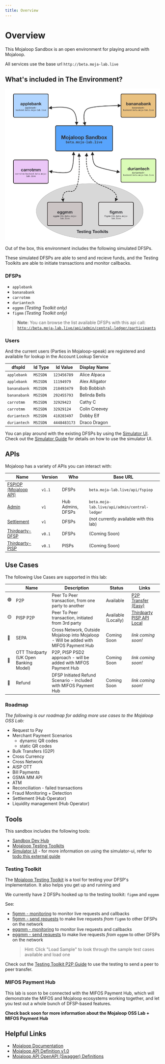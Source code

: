 ```yaml
---
title: Overview
---
```



# Overview

This Mojaloop Sandbox is an open environment for playing around with Mojaloop.

All services use the base url `http://beta.moja-lab.live`


## What's included in The Environment?

![Lab Overview](./sandbox-overview.png)

Out of the box, this environment includes the following simulated DFSPs.

These simulated DFSPs are able to send and recieve funds, and the Testing Toolkits are able to initiate transactions and monitor callbacks.
### DFSPs
- `applebank` 
- `bananabank`
- `carrotmm`
- `duriantech`
- `eggmm` *(Testing Toolkit only)*
- `figmm` *(Testing Toolkit only)*


> **Note**:
> You can browse the list available DFSPs with this api call:
> [`http://beta.moja-lab.live/api/admin/central-ledger/participants`](http://beta.moja-lab.live/api/admin/central-ledger/participants)


### Users
And the current users (Parties in Mojaloop-speak) are registered and available for lookup in the Account Lookup Service

| dfspId | Id Type | Id Value | Display Name |
| --- | --- | --- | --- |
| `applebank`  | `MSISDN` | `123456789`   | Alice Alpaca |
| `applebank`  | `MSISDN` | `11194979`    | Alex Alligator |
| `bananabank` | `MSISDN` | `218493479`   | Bob Bobbish |
| `bananabank` | `MSISDN` | `292455793`   | Belinda Bells |
| `carrotmm`   | `MSISDN` | `32929423`    | Cathy C |
| `carrotmm`   | `MSISDN` | `32929124`    | Colin Creevey |
| `duriantech` | `MSISDN` | `410283497`   | Dobby Elf    |
| `duriantech` | `MSISDN` | `4448483173`  | Draco Dragon |

You can play around with the existing DFSPs by using the [Simulator UI](http://simulator-ui.beta.moja-lab.live). Check out the [Simulator Guide](/3-guides/3_simulators/) for details on how to use the simulator UI.


## APIs

Mojaloop has a variety of APIs you can interact with:

| Name | Version | Who | Base URL |
| --- | --- | --- | --- |
| [FSPIOP (Mojaloop API)](/2-apis/fspiop)     | `v1.1` | DFSPs             | `beta.moja-lab.live/api/fspiop` |
| [Admin](2-apis/admin)                       | `v1`   | Hub Admins, DFSPs | `beta.moja-lab.live/api/admin/central-ledger` |
| [Settlement](2-apis/settlement.html)        | `v1`   | DFSPs             | (not currently available with this lab) |
| [Thirdparty-DFSP](/2-apis/thirdparty-dfsp)  | `v0.1` | DFSPs             | (Coming Soon) |
| [Thirdparty-PISP](/2-apis/thirdparty-pisp)  | `v0.1` | PISPs             | (Coming Soon) | 

## Use Cases 

The following Use Cases are supported in this lab:

|    | Name | Description | Status | Links |
|--- | ---- | ---- | ---- | ---- |
| 🟢 | P2P  | Peer To Peer transaction, from one party to another | Available | [P2P Transfer (Easy)](/3-guides/5_ttk_p2p.html) |
| 🟡 | PISP P2P | Peer To Peer transaction, initiated from 3rd party | Available (Locally) | [Thirdparty PISP API Local](/3-guides/6_pisp_local.html) |
| 🔴 | SEPA  | Cross Network, Outside Mojaloop into Mojaloop - Will be added with MIFOS Payment Hub | Coming Soon | _link coming soon!_|
| 🔴 | OTT Thirdparty (UK Open Banking Model) | P2P, PISP PSD2 approach - will be added with MIFOS Payment Hub | Coming Soon | _link coming soon!_|
| 🔴 | Refund | DFSP Initiated Refund Scenario - included with MIFOS Payment Hub | Coming Soon | _link coming soon!_|


### Roadmap

_The following is our roadmap for adding more use cases to the Mojaloop OSS Lab:_

- Request to Pay 
- Merchant Payment Scenarios
  - dynamic QR codes
  - static QR codes
- Bulk Transfers (G2P)
- Cross Currency
- Cross Network
- AISP OTT 
- Bill Payments
- GSMA MM API
- ATM
- Reconciliation - failed transactions
- Fraud Monitoring + Detection
- Settlement (Hub Operator)
- Liquidity management (Hub Operator)

## Tools

This sandbox includes the following tools:

- [Sandbox Dev Hub](http://beta.moja-lab.live/home/0-getting-started)
- [Mojaloop Testing Toolkits](#testing-toolkit)
- [Simulator UI](http://simulator-ui.beta.moja-lab.live) - for more information on using the simulator-ui, refer to [todo this external guide]()

### Testing Toolkit

The [Mojaloop Testing Toolkit](https://github.com/mojaloop/ml-testing-toolkit) is a tool for testing your DFSP's implementation. It also helps you get up and running and 

We currently have 2 DFSPs hooked up to the testing toolkit: `figmm` and `eggmm`

See:
- [figmm - monitoring](http://figmm-ttk.beta.moja-lab.live/admin/monitoring) to monitor live requests and callbacks
- [figmm - send requests](http://figmm-ttk.beta.moja-lab.live/admin/outbound_request) to make live requests _from_ `figmm` to other DFSPs on the network
- [eggmm - monitoring](http://eggmm-ttk.beta.moja-lab.live/admin/monitoring) to monitor live requests and callbacks
- [eggmm - send requests](http://eggmm-ttk.beta.moja-lab.live/admin/outbound_request) to make live requests _from_ `eggmm` to other DFSPs on the network
  > Hint: Click "Load Sample" to look through the sample test cases available and load one


Check out the [Testing Toolkit P2P Guide](/3-guides/5_ttk_p2p/) to use the testing to send a peer to peer transfer.

### MIFOS Payment Hub

This lab is soon to be connected with the MIFOS Payment Hub, which will demonstrate the MIFOS and Mojaloop ecosystems working together, and let you test out a whole bunch of DFSP-based features.

**Check back soon for more information about the Mojaloop OSS Lab + MIFOS Payment Hub**


<!-- I commented the below out, since the MB Lab was retired after the hackathon -->
<!-- we should be able to add these back once the IAC is working... -->
<!-- ### Payment Manager

> Note: Payment Manager support in the sandbox is still in _beta_, and the dfsps here are not yet connected to the other DFSPs in the sandbox. We're working on it!

- [Payment Manager- senderfsp](http://senderfsp-pm4ml.pm4ml.demo.modusbox.io/transfers) -->

<!-- ### Finance Portal

*Coming Soon!* -->

## Helpful Links

- [Mojaloop Documentation](https://docs.mojaloop.io/documentation/)
- [Mojaloop API Definition v1.0](https://docs.mojaloop.io/mojaloop-specification/documents/API%20Definition%20v1.0.html)
- [Mojaloop API OpenAPI (Swagger) Definitions](https://github.com/mojaloop/mojaloop-specification/blob/master/fspiop-api/documents/v1.1-document-set/)

